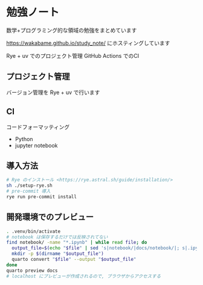 # 勉強ノート

数学+プログラミング的な領域の勉強をまとめています

<https://wakabame.github.io/study_note/> にホスティングしています

Rye + uv でのプロジェクト管理
GitHub Actions でのCI

## プロジェクト管理

バージョン管理を Rye + uv で行います

## CI

コードフォーマッティング

* Python
* jupyter notebook

## 導入方法

```sh
# Rye のインストール <https://rye.astral.sh/guide/installation/>
sh ./setup-rye.sh
# pre-commit 導入
rye run pre-commit install
```

## 開発環境でのプレビュー

```sh
. .venv/bin/activate
# notebook は保存するだけでは反映されてない
find notebook/ -name "*.ipynb" | while read file; do
  output_file=$(echo "$file" | sed 's|notebook/|docs/notebook/|; s|.ipynb$|.qmd|')
  mkdir -p $(dirname "$output_file")
  quarto convert "$file" --output "$output_file"
done
quarto preview docs
# localhost にプレビューが作成されるので, ブラウザからアクセスする
```
